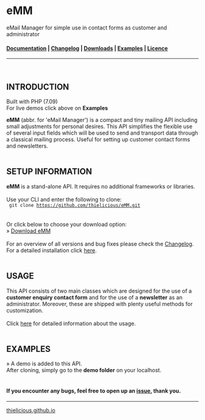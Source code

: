 # eMM

eMail Manager for simple use in contact forms as customer and administrator

#### [Documentation](http:thielicious.github.io/#emm_doc) | [Changelog](http:thielicious.github.io/#emm_clog) | [Downloads](http:thielicious.github.io/#emm_dls) | [Examples](http:thielicious.github.io/#emm_demo) | [Licence](http:thielicious.github.io/#emm_lic) ####

---
<br>

## INTRODUCTION

Built with PHP (7.09)<br>
For live demos click above on **Examples**

**eMM** (abbr. for 'eMail Manager') is a compact and tiny mailing API including small adjustments for personal desires. This API simplifies the flexible use of several input fields which will be used to send and transport data through a classical mailing process. Useful for setting up customer contact forms and newsletters.
<br>
<br>


## SETUP INFORMATION

**eMM** is a stand-alone API. It requires no additional frameworks or libraries.
<br><br>
Use your CLI and enter the following to clone:<br>
<code>
git clone https://github.com/thielicious/eMM.git
</code><br>
<br>
Or click below to choose your download option:<br>
» [Download eMM](http://thielicious.github.io/#emm_dls)
<br>
<br>
For an overview of all versions and bug fixes please check the [Changelog](http://thielicious.github.io/#emm_clog).
<br>
For a detailed installation click [here](http://thielicious.github.io/#emm_doc).
<br>
<br>


## USAGE

This API consists of two main classes which are designed for the use of a **customer enquiry contact form** and for the use of a **newsletter** as an administrator. Moreover, these are shipped with plenty useful methods for customization.<br>
<br>
Click [here](http://thielicious.github.io/#emm_doc) for detailed information about the usage.
<br>
<br>


## EXAMPLES

» A demo is added to this API. <br>
After cloning, simply go to the **demo folder** on your localhost.<br>
<br>


#### If you encounter any bugs, feel free to open up an [issue](https://github.com/thielicious/eMM/issues), thank you.<br>
---
[thielicious.github.io](http://thielicious.github.io)
